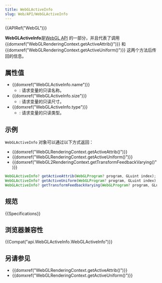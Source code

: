 ```yaml
---
title: WebGLActiveInfo
slug: Web/API/WebGLActiveInfo
---
```

{{APIRef("WebGL")}}

**WebGLActiveInfo**是[WebGL API](/zh-CN/docs/Web/API/WebGL_API) 的一部分，并且代表了调用 {{domxref("WebGLRenderingContext.getActiveAttrib()")}} 和{{domxref("WebGLRenderingContext.getActiveUniform()")}} 这两个方法后传回的信息。

## 属性值

- {{domxref("WebGLActiveInfo.name")}}
  - : 请求变量的只读名称。
- {{domxref("WebGLActiveInfo.size")}}
  - : 请求变量的只读尺寸。
- {{domxref("WebGLActiveInfo.type")}}
  - : 请求变量的只读类型。

## 示例

`WebGLActiveInfo` 对象可以通过以下方式返回：

- {{domxref("WebGLRenderingContext.getActiveAttrib()")}}
- {{domxref("WebGLRenderingContext.getActiveUniform()")}}
- {{domxref("WebGL2RenderingContext.getTransformFeedbackVarying()")}}

```js
WebGLActiveInfo? getActiveAttrib(WebGLProgram? program, GLuint index);
WebGLActiveInfo? getActiveUniform(WebGLProgram? program, GLuint index);
WebGLActiveInfo? getTransformFeedbackVarying(WebGLProgram? program, GLuint index)
```

## 规范

{{Specifications}}

## 浏览器兼容性

{{Compat("api.WebGLActiveInfo.WebGLActiveInfo")}}

## 另请参见

- {{domxref("WebGLRenderingContext.getActiveAttrib()")}}
- {{domxref("WebGLRenderingContext.getActiveUniform()")}}
